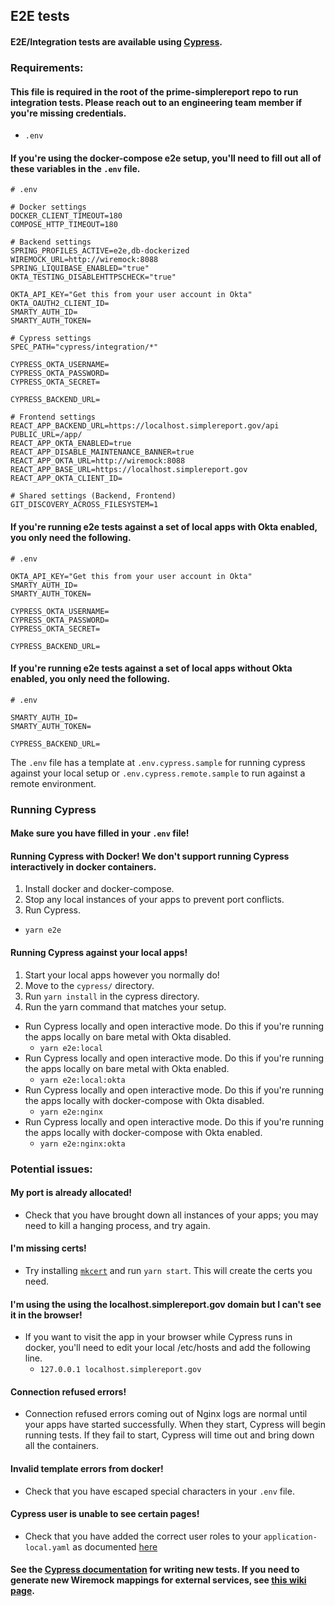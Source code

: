 ## E2E tests

#### E2E/Integration tests are available using [Cypress](https://www.cypress.io/).

### Requirements:

#### This file is required in the root of the prime-simplereport repo to run integration tests. Please reach out to an engineering team member if you're missing credentials.
- `.env`

#### If you're using the docker-compose e2e setup, you'll need to fill out all of these variables in the `.env` file.

```
# .env

# Docker settings
DOCKER_CLIENT_TIMEOUT=180
COMPOSE_HTTP_TIMEOUT=180

# Backend settings
SPRING_PROFILES_ACTIVE=e2e,db-dockerized
WIREMOCK_URL=http://wiremock:8088
SPRING_LIQUIBASE_ENABLED="true"
OKTA_TESTING_DISABLEHTTPSCHECK="true"

OKTA_API_KEY="Get this from your user account in Okta"
OKTA_OAUTH2_CLIENT_ID=
SMARTY_AUTH_ID=
SMARTY_AUTH_TOKEN=

# Cypress settings
SPEC_PATH="cypress/integration/*"

CYPRESS_OKTA_USERNAME=
CYPRESS_OKTA_PASSWORD=
CYPRESS_OKTA_SECRET=

CYPRESS_BACKEND_URL=

# Frontend settings
REACT_APP_BACKEND_URL=https://localhost.simplereport.gov/api
PUBLIC_URL=/app/
REACT_APP_OKTA_ENABLED=true
REACT_APP_DISABLE_MAINTENANCE_BANNER=true
REACT_APP_OKTA_URL=http://wiremock:8088
REACT_APP_BASE_URL=https://localhost.simplereport.gov
REACT_APP_OKTA_CLIENT_ID=

# Shared settings (Backend, Frontend)
GIT_DISCOVERY_ACROSS_FILESYSTEM=1
```

#### If you're running e2e tests against a set of local apps with Okta enabled, you only need the following.


```
# .env

OKTA_API_KEY="Get this from your user account in Okta"
SMARTY_AUTH_ID=
SMARTY_AUTH_TOKEN=

CYPRESS_OKTA_USERNAME=
CYPRESS_OKTA_PASSWORD=
CYPRESS_OKTA_SECRET=

CYPRESS_BACKEND_URL=
```

#### If you're running e2e tests against a set of local apps without Okta enabled, you only need the following.

```
# .env

SMARTY_AUTH_ID=
SMARTY_AUTH_TOKEN=

CYPRESS_BACKEND_URL=
```

The `.env` file has a template at `.env.cypress.sample` for running cypress against your local setup or `.env.cypress.remote.sample` to run against a remote environment.

### Running Cypress

#### Make sure you have filled in your `.env` file!

#### Running Cypress with Docker! We don't support running Cypress interactively in docker containers.

1. Install docker and docker-compose.
1. Stop any local instances of your apps to prevent port conflicts.
1. Run Cypress.
  - `yarn e2e`

#### Running Cypress against your local apps!

1. Start your local apps however you normally do!
1. Move to the `cypress/` directory.
1. Run `yarn install` in the cypress directory.
1. Run the yarn command that matches your setup.
- Run Cypress locally and open interactive mode. Do this if you're running the apps locally on bare metal with Okta disabled.
  - `yarn e2e:local`
- Run Cypress locally and open interactive mode. Do this if you're running the apps locally on bare metal with Okta enabled.
  - `yarn e2e:local:okta`
- Run Cypress locally and open interactive mode. Do this if you're running the apps locally with docker-compose with Okta disabled.
  - `yarn e2e:nginx`
- Run Cypress locally and open interactive mode. Do this if you're running the apps locally with docker-compose with Okta enabled.
  - `yarn e2e:nginx:okta`

### Potential issues:

#### My port is already allocated!
  - Check that you have brought down all instances of your apps; you may need to kill a hanging process, and try again.

#### I'm missing certs!
  - Try installing [`mkcert`](https://github.com/FiloSottile/mkcert#installation) and run `yarn start`. This will create the certs you need.

#### I'm using the using the localhost.simplereport.gov domain but I can't see it in the browser!
  - If you want to visit the app in your browser while Cypress runs in docker, you'll need to edit your local /etc/hosts and add the following line.
    - `127.0.0.1 localhost.simplereport.gov`

#### Connection refused errors!
  - Connection refused errors coming out of Nginx logs are normal until your apps have started successfully. When they start, Cypress will begin running tests. If they fail to start, Cypress will time out and bring down all the containers.

#### Invalid template errors from docker!
  - Check that you have escaped special characters in your `.env` file.

#### Cypress user is unable to see certain pages!
  - Check that you have added the correct user roles to your `application-local.yaml` as documented [here](https://github.com/CDCgov/prime-simplereport/wiki/User-roles#updating-user-roles)

#### See the [Cypress documentation](https://docs.cypress.io/api/table-of-contents) for writing new tests. If you need to generate new Wiremock mappings for external services, see [this wiki page](https://github.com/CDCgov/prime-simplereport/wiki/WireMock).

